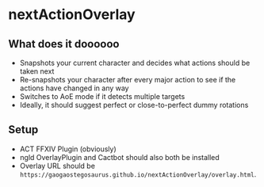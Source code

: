 # nextActionOverlay

## What does it doooooo

- Snapshots your current character and decides what actions should be taken next
- Re-snapshots your character after every major action to see if the actions have changed in any way
- Switches to AoE mode if it detects multiple targets
- Ideally, it should suggest perfect or close-to-perfect dummy rotations

## Setup

- ACT FFXIV Plugin (obviously)
- ngld OverlayPlugin and Cactbot should also both be installed
- Overlay URL should be `https://gaogaostegosaurus.github.io/nextActionOverlay/overlay.html`.
